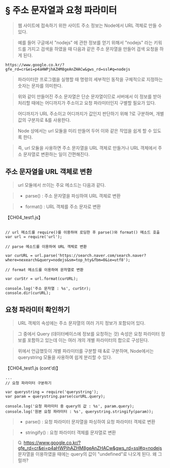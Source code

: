 # § 주소 문자열과 요청 파라미터

> 웹 사이트에 접속하기 위한 사이트 주소 정보는 Node에서 URL 객체로 만들 수 있다.

> 예를 들어 구글에서 "nodejs" 에 관한 정보를 얻기 위해서 "nodejs" 라는 키워드를 가지고 검색을 하였을 때 다음과 같은 주소 문자열을 만들어 검색 요청을 하게 된다.

```shell
https://www.google.co.kr/?gfe_rd=cr&ei=p4aHWPjhAZHM8geAnZHACw&gws_rd=ssl#q=nodejs
```

> 파라미터란 프로그램을 실행할 때 명령의 세부적인 동작을 구체적으로 지정하는 숫자는 문자를 의미한다.

> 위와 같이 만들어진 주소 문자열은 단순 문자열이므로 서버에서 이 정보를 받아 처리할 때에는 어디까지가 주소이고 요청 파라미터인지 구별할 필요가 있다.

> 어디까지가 URL 주소이고 어디까지가 값인지 판단하기 위해 ?로 구분하며, 개별값의 구분자로 &를 사용한다.

> Node 상에서는 url 모듈을 미리 만들어 두어 이와 같은 작업을 쉽게 할 수 있도록 한다.

> 즉, url 모듈을 사용하면 주소 문자열을 URL 객체로 만들거나 URL 객체에서 주소 문자열로 변환하는 일이 간편해진다.

## 주소 문자열을 URL 객체로 변환

> url 모듈에서 쓰이는 주요 메소드는 다음과 같다.

> * parse() :  주소 문자열을 파싱하여 URL 객체로 변환

> * format() : URL 객체를 주소 문자로 변환

【CH04_test1.js】
```shell

// url 메소드를 require()를 이용하여 로딩한 후 parse()와 format() 메소드 호출
var url = require('url');

// parse 메소드를 이용하여 URL 객체로 변환

var curURL = url.parse('https://search.naver.com/search.naver?where=nexearch&query=nodejs&sm=top_hty&fbm=0&ie=utf8');

// format 메소드를 이용하여 문자열로 변환

var curStr = url.format(curURL);

console.log('주소 문자열 : %s', curStr);
console.dir(curURL);
```

## 요청 파라미터 확인하기

> URL 객체의 속성에는 주소 문자열의 여러 가지 정보가 포함되어 있다. 

> 그 중에서 Query (데이터베이스에 정보를 요청하는 것) 속성은 요청 파라미터 정보를 포함하고 있는데 이는 여러 개의 개별 파라미터의 합으로 구성된다.

> 위에서 언급했듯이 개별 파라미터를 구분할 때 &로 구분하며, Node에서는 querystring 모듈을 사용하여 쉽게 분리할 수 있다.

【CH04_test1.js (cont'd)】
```shell
...
// 요청 파라미터 구분하기

var querystring = require('querystring');
var param = querystring.parse(curURL.query);

console.log('요청 파라미터 중 query의 값 : %s', param.query);
console.log('원본 요청 파라미터 : %s', querystring.stringify(param));
```

> * parse() : 요청 파라미터 문자열을 파싱하여 요청 파라미터 객체로 변환

> * stringify() : 요청 파라미터 객체를 문자열로 변환

> Q. https://www.google.co.kr/?gfe_rd=cr&ei=p4aHWPjhAZHM8geAnZHACw&gws_rd=ssl#q=nodejs 문자열을 이용하였을 때에는 query의 값이 "undefined"로 나오게 된다. 왜 그럴까?

